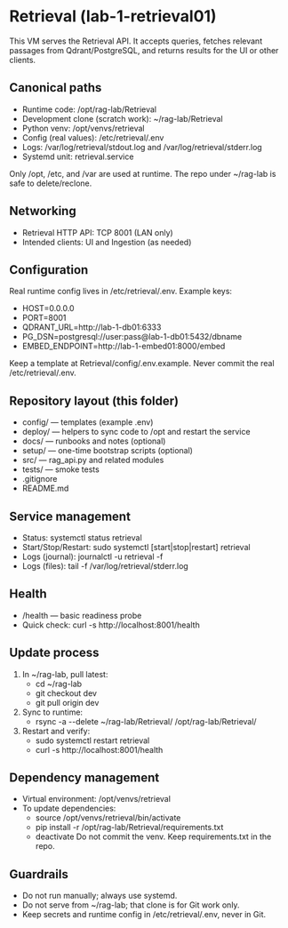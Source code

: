 # Retrieval (lab-1-retrieval01)

This VM serves the Retrieval API. It accepts queries, fetches relevant passages from Qdrant/PostgreSQL, and returns results for the UI or other clients.

## Canonical paths
- Runtime code: /opt/rag-lab/Retrieval
- Development clone (scratch work): ~/rag-lab/Retrieval
- Python venv: /opt/venvs/retrieval
- Config (real values): /etc/retrieval/.env
- Logs: /var/log/retrieval/stdout.log and /var/log/retrieval/stderr.log
- Systemd unit: retrieval.service

Only /opt, /etc, and /var are used at runtime. The repo under ~/rag-lab is safe to delete/reclone.

## Networking
- Retrieval HTTP API: TCP 8001 (LAN only)
- Intended clients: UI and Ingestion (as needed)

## Configuration
Real runtime config lives in /etc/retrieval/.env. Example keys:
- HOST=0.0.0.0
- PORT=8001
- QDRANT_URL=http://lab-1-db01:6333
- PG_DSN=postgresql://user:pass@lab-1-db01:5432/dbname
- EMBED_ENDPOINT=http://lab-1-embed01:8000/embed

Keep a template at Retrieval/config/.env.example. Never commit the real /etc/retrieval/.env.

## Repository layout (this folder)
- config/ — templates (example .env)
- deploy/ — helpers to sync code to /opt and restart the service
- docs/ — runbooks and notes (optional)
- setup/ — one-time bootstrap scripts (optional)
- src/ — rag_api.py and related modules
- tests/ — smoke tests
- .gitignore
- README.md

## Service management
- Status: systemctl status retrieval
- Start/Stop/Restart: sudo systemctl [start|stop|restart] retrieval
- Logs (journal): journalctl -u retrieval -f
- Logs (files): tail -f /var/log/retrieval/stderr.log

## Health
- /health — basic readiness probe
- Quick check: curl -s http://localhost:8001/health

## Update process
1) In ~/rag-lab, pull latest:
   - cd ~/rag-lab
   - git checkout dev
   - git pull origin dev
2) Sync to runtime:
   - rsync -a --delete ~/rag-lab/Retrieval/ /opt/rag-lab/Retrieval/
3) Restart and verify:
   - sudo systemctl restart retrieval
   - curl -s http://localhost:8001/health

## Dependency management
- Virtual environment: /opt/venvs/retrieval
- To update dependencies:
  - source /opt/venvs/retrieval/bin/activate
  - pip install -r /opt/rag-lab/Retrieval/requirements.txt
  - deactivate
Do not commit the venv. Keep requirements.txt in the repo.

## Guardrails
- Do not run manually; always use systemd.
- Do not serve from ~/rag-lab; that clone is for Git work only.
- Keep secrets and runtime config in /etc/retrieval/.env, never in Git.
